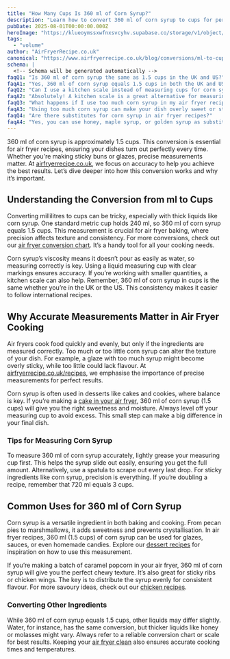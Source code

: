 ```yaml
---
title: "How Many Cups Is 360 ml of Corn Syrup?"
description: "Learn how to convert 360 ml of corn syrup to cups for perfect baking results every time. Get precise measurements in seconds!"
pubDate: 2025-08-01T00:00:00.000Z
heroImage: "https://klueoymssxwfnxsvcyhv.supabase.co/storage/v1/object/public/Shmucket/how-many-cups-is-360-ml-of-corn-syrup.webp"
tags:
  - "volume"
author: "AirFryerRecipe.co.uk"
canonical: "https://www.airfryerrecipe.co.uk/blog/conversions/ml-to-cups/how-many-cups-is-360-ml-of-corn-syrup"
schema: |
  <!-- Schema will be generated automatically -->
faqQ1: "Is 360 ml of corn syrup the same as 1.5 cups in the UK and US?"
faqA1: "Yes, 360 ml of corn syrup equals 1.5 cups in both the UK and US. The metric cup (240 ml) is standard worldwide, so this conversion remains consistent. However, always double-check your measuring tools for accuracy."
faqQ2: "Can I use a kitchen scale instead of measuring cups for corn syrup?"
faqA2: "Absolutely! A kitchen scale is a great alternative for measuring corn syrup. Since 360 ml of corn syrup weighs roughly 504 grams, you can use this weight for precision. This method is especially useful for sticky ingredients."
faqQ3: "What happens if I use too much corn syrup in my air fryer recipe?"
faqA3: "Using too much corn syrup can make your dish overly sweet or sticky. It may also affect cooking times, as excess sugar can cause quicker browning. Stick to 360 ml (1.5 cups) for balanced results."
faqQ4: "Are there substitutes for corn syrup in air fryer recipes?"
faqA4: "Yes, you can use honey, maple syrup, or golden syrup as substitutes for corn syrup. However, these may alter the flavour and texture slightly. For exact conversions, check our <a href=https://www.airfryerrecipe.co.uk/air-fryer-conversion-chart>conversion chart</a>."
---
```

<p>360 ml of corn syrup is approximately 1.5 cups. This conversion is essential for air fryer recipes, ensuring your dishes turn out perfectly every time. Whether you're making sticky buns or glazes, precise measurements matter. At <a href=https://www.airfryerrecipe.co.uk/>airfryerrecipe.co.uk</a>, we focus on accuracy to help you achieve the best results. Let’s dive deeper into how this conversion works and why it’s important.</p>

<h2>Understanding the Conversion from ml to Cups</h2>
<p>Converting millilitres to cups can be tricky, especially with thick liquids like corn syrup. One standard metric cup holds 240 ml, so 360 ml of corn syrup equals 1.5 cups. This measurement is crucial for air fryer baking, where precision affects texture and consistency. For more conversions, check out our <a href=https://www.airfryerrecipe.co.uk/air-fryer-conversion-chart>air fryer conversion chart</a>. It’s a handy tool for all your cooking needs.</p>

<p>Corn syrup’s viscosity means it doesn’t pour as easily as water, so measuring correctly is key. Using a liquid measuring cup with clear markings ensures accuracy. If you’re working with smaller quantities, a kitchen scale can also help. Remember, 360 ml of corn syrup in cups is the same whether you’re in the UK or the US. This consistency makes it easier to follow international recipes.</p>

<h2>Why Accurate Measurements Matter in Air Fryer Cooking</h2>
<p>Air fryers cook food quickly and evenly, but only if the ingredients are measured correctly. Too much or too little corn syrup can alter the texture of your dish. For example, a glaze with too much syrup might become overly sticky, while too little could lack flavour. At <a href=https://www.airfryerrecipe.co.uk/recipes>airfryerrecipe.co.uk/recipes</a>, we emphasise the importance of precise measurements for perfect results.</p>

<p>Corn syrup is often used in desserts like cakes and cookies, where balance is key. If you’re making a <a href=https://www.airfryerrecipe.co.uk/recipe-category/cakes>cake in your air fryer</a>, 360 ml of corn syrup (1.5 cups) will give you the right sweetness and moisture. Always level off your measuring cup to avoid excess. This small step can make a big difference in your final dish.</p>

<h3>Tips for Measuring Corn Syrup</h3>
<p>To measure 360 ml of corn syrup accurately, lightly grease your measuring cup first. This helps the syrup slide out easily, ensuring you get the full amount. Alternatively, use a spatula to scrape out every last drop. For sticky ingredients like corn syrup, precision is everything. If you’re doubling a recipe, remember that 720 ml equals 3 cups.</p>

<h2>Common Uses for 360 ml of Corn Syrup</h2>
<p>Corn syrup is a versatile ingredient in both baking and cooking. From pecan pies to marshmallows, it adds sweetness and prevents crystallisation. In air fryer recipes, 360 ml (1.5 cups) of corn syrup can be used for glazes, sauces, or even homemade candies. Explore our <a href=https://www.airfryerrecipe.co.uk/recipe-category/dessert>dessert recipes</a> for inspiration on how to use this measurement.</p>

<p>If you’re making a batch of caramel popcorn in your air fryer, 360 ml of corn syrup will give you the perfect chewy texture. It’s also great for sticky ribs or chicken wings. The key is to distribute the syrup evenly for consistent flavour. For more savoury ideas, check out our <a href=https://www.airfryerrecipe.co.uk/recipe-category/chicken>chicken recipes</a>.</p>

<h3>Converting Other Ingredients</h3>
<p>While 360 ml of corn syrup equals 1.5 cups, other liquids may differ slightly. Water, for instance, has the same conversion, but thicker liquids like honey or molasses might vary. Always refer to a reliable conversion chart or scale for best results. Keeping your <a href=https://www.airfryerrecipe.co.uk/air-fryer-cleaner>air fryer clean</a> also ensures accurate cooking times and temperatures.</p>
